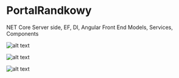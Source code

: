 # PortalRandkowy
NET Core Server side, EF, DI, Angular Front End Models, Services, Components


![alt text](https://i.imgur.com/y1LfK8U.jpg)

![alt text](https://i.imgur.com/QKm65uY.jpg)

![alt text](https://i.imgur.com/vvZWdyJ.png?2)

